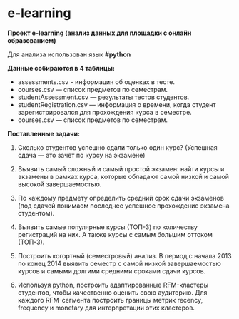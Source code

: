 # e-learning

**Проект e-learning (анализ данных для площадки с онлайн образованием)** 

Для анализа использован язык **#python**

**Данные собираются в 4 таблицы:**

 - assessments.csv  - информация об оценках в тесте. 
 - courses.csv — список предметов по семестрам.
 - studentAssessment.csv — результаты тестов студентов. 
 - studentRegistration.csv — информация о времени, когда студент зарегистрировался для прохождения курса в семестре.
 - courses.csv — список предметов по семестрам.

**Поставленные задачи:**

1. Сколько студентов успешно сдали только один курс? (Успешная сдача — это зачёт по курсу на экзамене)

2. Выявить самый сложный и самый простой экзамен: найти курсы и экзамены в рамках курса, которые обладают самой низкой и самой высокой завершаемостью.

3. По каждому предмету определить средний срок сдачи экзаменов (под сдачей понимаем последнее успешное прохождение экзамена студентом).

4. Выявить самые популярные курсы (ТОП-3) по количеству регистраций на них. А также курсы с самым большим оттоком (ТОП-3).

5. Построить когортный (семестровый) анализ. В период с начала 2013 по конец 2014 выявить семестр с самой низкой завершаемостью курсов и самыми долгими средними сроками сдачи курсов.

6. Используя python, построить адаптированные RFM-кластеры студентов, чтобы качественно оценить свою аудиторию. Для каждого RFM-сегмента построить границы метрик recency, frequency и monetary для интерпретации этих кластеров. 
